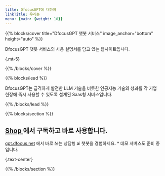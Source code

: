 ```yaml
---
title: DfocusGPT에 대하여
linkTitle: 우리는
menu: {main: {weight: 10}}
---
```


{{% blocks/cover title="DfocusGPT 챗봇 서비스" image_anchor="bottom" height="auto" %}}

DfocusGPT 챗봇 서비스의 사용 설명서를 담고 있는 웹사이트입니다.

{.mt-5}

{{% /blocks/cover %}}

{{% blocks/lead %}}

DfocusGPT는 급격하게 발전한 LLM 기술을 비롯한 인공지능 기술의 성과를 각 기업 현장에 즉시 사용할 수 있도록 설계된 Saas형 서비스입니다.

{{% /blocks/lead %}}

{{% blocks/section %}}

<a class="btn btn-lg btn-secondary me-3 mb-4" href="https://dfocusgpt.dfocus.net">Shop<i class="fas fa-arrow-alt-circle-right ms-1"></i>
</a> 에서 구독하고 바로 사용합니다.
----------------
 [gpt.dfocus.net](https://gpt.dfocus.net) 에서 바로 쓰는 상담형 ai 챗봇을 경험하세요. * 데모 서버스도 준비 중입니다.

{.text-center}

{{% /blocks/section %}}

